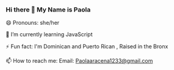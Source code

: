 ### Hi there 👋 My Name is Paola 
 😄 Pronouns: she/her 
 

 🌱 I’m currently learning JavaScript 
 
 
 ⚡ Fun fact: I'm Dominican and Puerto Rican , Raised in the Bronx
 
 
 📫 How to reach me: 
 Email: Paolaaracena1233@gmail.com
<!--
**PaoAracena/PaoAracena** is a ✨ _special_ ✨ repository because its `README.md` (this file) appears on your GitHub profile.

Here are some ideas to get you started:

- 🔭 I’m currently working on ...
- 🌱 I’m currently learning JavaScript 
- 👯 I’m looking to collaborate on ...
- 🤔 I’m looking for help with ...
- 💬 Ask me about ...
- 📫 How to reach me: ...
- 😄 Pronouns: she/her 
- ⚡ Fun fact: ...
-->
